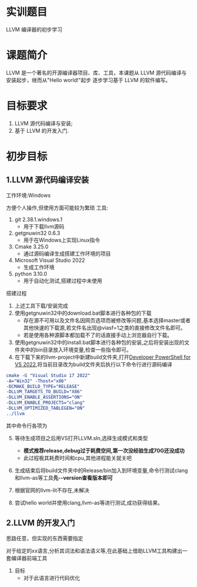 # 实训题目

LLVM 编译器的初步学习

# 课题简介

LLVM 是一个著名的开源编译器项目、库、工具，本课题从
LLVM 源代码编译与安装起步，继而从"Hello world!"起步
逐步学习基于 LLVM 的软件编写。

# 目标要求

1. LLVM 源代码编译与安装;
2. 基于 LLVM 的开发入门.

# 初步目标

## 1.LLVM 源代码编译安装

工作环境:Windows

方便个人操作,但使用方面可能较为繁琐
工具:
1. git 2.38.1.windows.1
    - 用于下载llvm源码
2. getgnuwin32 0.6.3
    - 用于在Windows上实现Linux指令
3. Cmake 3.25.0
    - 通过源码编译生成搭建工作环境的项目
4. Microsoft Visual Studio 2022
    - 生成工作环境
5. python 3.10.0
    - 用于自动化测试,搭建过程中未使用

搭建过程
1. 上述工具下载/安装完成
2. 使用getgnuwin32中的download.bat脚本进行各种包的下载
    - 存在源不可用以及文件名因网页选项而被修改等问题,基本选择master或者其他快速的下载源,若文件名出现@viasf=1之类的直接修改文件名即可。
    - 若是使用各种源脚本都加载不了的话直接手动上浏览器自行下载。
3. 使用getgnuwin32中的install.bat脚本进行各种包的安装,之后将安装出现的文件夹中的bin目录放入环境变量,检查一些指令即可。
4. 在下载下来的llvm-project中新建build文件夹,打开[Developer PowerShell for VS 2022](#),将当前目录改为build文件夹后执行以下命令行进行源码编译
```cmake
cmake -G "Visual Studio 17 2022" 
-A="Win32" -Thost="x86"
-DCMAKE_BUILD_TYPE="RELEASE" 
-DLLVM_TARGETS_TO_BUILD="X86" 
-DLLVM_ENABLE_ASSERTIONS="ON" 
-DLLVM_ENABLE_PROJECTS="clang" 
-DLLVM_OPTIMIZED_TABLEGEN="ON" 
../llvm
```
其中命令行各项为

5. 等待生成项目之后用VS打开LLVM.sln,选择生成模式和类型
    - **模式推荐release,debug过于耗费空间,第一次没经验生成70G还没成功**
    - 此过程极其耗费时间和cpu,其他进程能关就关吧

6. 生成结束后将build文件夹中的Release/bin加入到环境变量,命令行测试clang和llvm-as等工具**先--version查看版本即可**

7. 根据官网的llvm-lit不存在,未解决

8. 尝试hello world并使用clang,llvm-as等进行测试,成功获得结果。


## 2.LLVM 的开发入门

思路任意，但实现的东西需要指定

对于给定的xx语言,分析其词法和语法语义等,在此基础上借助LLVM工具构建出一套编译器前端工具
1. 目标
    - 对于此语言进行代码优化